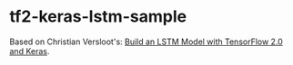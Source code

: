 # tf2-keras-lstm-sample

Based on Christian Versloot's: [Build an LSTM Model with TensorFlow 2.0 and Keras](https://www.machinecurve.com/index.php/2021/01/07/build-an-lstm-model-with-tensorflow-and-keras/#full-model-code).
